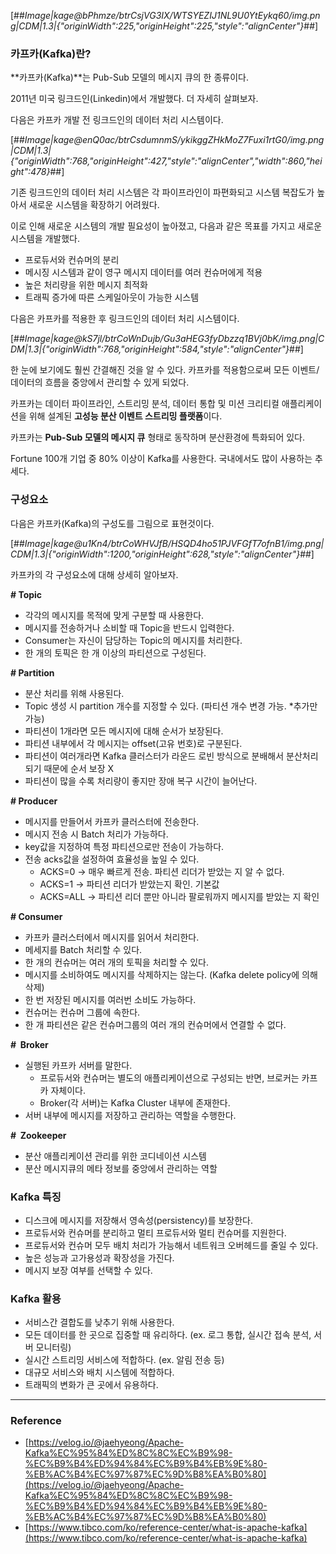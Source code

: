 [##_Image|kage@bPhmze/btrCsjVG3IX/WTSYEZIJ1NL9U0YtEykq60/img.png|CDM|1.3|{"originWidth":225,"originHeight":225,"style":"alignCenter"}_##]

### 카프카(Kafka)란?

**카프카(Kafka)**는 Pub-Sub 모델의 메시지 큐의 한 종류이다.

2011년 미국 링크드인(Linkedin)에서 개발했다. 더 자세히 살펴보자.

다음은 카프카 개발 전 링크드인의 데이터 처리 시스템이다.

[##_Image|kage@enQ0ac/btrCsdumnmS/ykikggZHkMoZ7Fuxi1rtG0/img.png|CDM|1.3|{"originWidth":768,"originHeight":427,"style":"alignCenter","width":860,"height":478}_##]

기존 링크드인의 데이터 처리 시스템은 각 파이프라인이 파편화되고 시스템 복잡도가 높아서 새로운 시스템을 확장하기 어려웠다.

이로 인해 새로운 시스템의 개발 필요성이 높아졌고, 다음과 같은 목표를 가지고 새로운 시스템을 개발했다.

-   프로듀서와 컨슈머의 분리
-   메시징 시스템과 같이 영구 메시지 데이터를 여러 컨슈머에게 적용
-   높은 처리량을 위한 메시지 최적화
-   트래픽 증가에 따른 스케일아웃이 가능한 시스템

다음은 카프카를 적용한 후 링크드인의 데이터 처리 시스템이다.

[##_Image|kage@kS7jl/btrCoWnDujb/Gu3aHEG3fyDbzzq1BVj0bK/img.png|CDM|1.3|{"originWidth":768,"originHeight":584,"style":"alignCenter"}_##]

한 눈에 보기에도 훨씬 간결해진 것을 알 수 있다. 카프카를 적용함으로써 모든 이벤트/데이터의 흐름을 중앙에서 관리할 수 있게 되었다.

카프카는 데이터 파이프라인, 스트리밍 분석, 데이터 통합 및 미션 크리티컬 애플리케이션을 위해 설계된 **고성능 분산 이벤트 스트리밍 플랫폼**이다.

카프카는 **Pub-Sub 모델의 메시지 큐** 형태로 동작하며 분산환경에 특화되어 있다.

Fortune 100개 기업 중 80% 이상이 Kafka를 사용한다. 국내에서도 많이 사용하는 추세다.

### 구성요소

다음은 카프카(Kafka)의 구성도를 그림으로 표현것이다.

[##_Image|kage@u1Kn4/btrCoWHVJfB/HSQD4ho51PJVFGfT7ofnB1/img.png|CDM|1.3|{"originWidth":1200,"originHeight":628,"style":"alignCenter"}_##]

카프카의 각 구성요소에 대해 상세히 알아보자.

**\# Topic**

-   각각의 메시지를 목적에 맞게 구분할 때 사용한다.
-   메시지를 전송하거나 소비할 때 Topic을 반드시 입력한다.
-   Consumer는 자신이 담당하는 Topic의 메시지를 처리한다.
-   한 개의 토픽은 한 개 이상의 파티션으로 구성된다.

**\# Partition**

-   분산 처리를 위해 사용된다.
-   Topic 생성 시 partition 개수를 지정할 수 있다. (파티션 개수 변경 가능. \*추가만 가능)
-   파티션이 1개라면 모든 메시지에 대해 순서가 보장된다.
-   파티션 내부에서 각 메시지는 offset(고유 번호)로 구분된다.
-   파티션이 여러개라면 Kafka 클러스터가 라운드 로빈 방식으로 분배해서 분산처리되기 때문에 순서 보장 X
-   파티션이 많을 수록 처리량이 좋지만 장애 복구 시간이 늘어난다.

**\# Producer**

-   메시지를 만들어서 카프카 클러스터에 전송한다.
-   메시지 전송 시 Batch 처리가 가능하다.
-   key값을 지정하여 특정 파티션으로만 전송이 가능하다.
-   전송 acks값을 설정하여 효율성을 높일 수 있다.
    -   ACKS=0 -> 매우 빠르게 전송. 파티션 리더가 받았는 지 알 수 없다.
    -   ACKS=1 -> 파티션 리더가 받았는지 확인. 기본값
    -   ACKS=ALL -> 파티션 리더 뿐만 아니라 팔로워까지 메시지를 받았는 지 확인

**\# Consumer**

-   카프카 클러스터에서 메시지를 읽어서 처리한다.
-   메세지를 Batch 처리할 수 있다.
-   한 개의 컨슈머는 여러 개의 토픽을 처리할 수 있다.
-   메시지를 소비하여도 메시지를 삭제하지는 않는다. (Kafka delete policy에 의해 삭제)
-   한 번 저장된 메시지를 여러번 소비도 가능하다.
-   컨슈머는 컨슈머 그룹에 속한다.
-   한 개 파티션은 같은 컨슈머그룹의 여러 개의 컨슈머에서 연결할 수 없다.

**#  Broker**

-   실행된 카프카 서버를 말한다.
    -   프로듀서와 컨슈머는 별도의 애플리케이션으로 구성되는 반면, 브로커는 카프카 자체이다.
    -   Broker(각 서버)는 Kafka Cluster 내부에 존재한다.
-   서버 내부에 메시지를 저장하고 관리하는 역할을 수행한다.

**#  Zookeeper**

-   분산 애플리케이션 관리를 위한 코디네이션 시스템
-   분산 메시지큐의 메타 정보를 중앙에서 관리하는 역할

### Kafka 특징

-   디스크에 메시지를 저장해서 영속성(persistency)를 보장한다.
-   프로듀서와 컨슈머를 분리하고 멀티 프로듀서와 멀티 컨슈머를 지원한다.
-   프로듀서와 컨슈머 모두 배치 처리가 가능해서 네트워크 오버헤드를 줄일 수 있다.
-   높은 성능과 고가용성과 확장성을 가진다.
-   메시지 보장 여부를 선택할 수 있다.

### Kafka 활용

-   서비스간 결합도를 낮추기 위해 사용한다.
-   모든 데이터를 한 곳으로 집중할 때 유리하다. (ex. 로그 통합, 실시간 접속 분석, 서버 모니터링)
-   실시간 스트리밍 서비스에 적합하다. (ex. 알림 전송 등)
-   대규모 서비스와 배치 시스템에 적합하다.
-   트래픽의 변화가 큰 곳에서 유용하다.

---

### Reference

-   [https://velog.io/@jaehyeong/Apache-Kafka%EC%95%84%ED%8C%8C%EC%B9%98-%EC%B9%B4%ED%94%84%EC%B9%B4%EB%9E%80-%EB%AC%B4%EC%97%87%EC%9D%B8%EA%B0%80](https://velog.io/@jaehyeong/Apache-Kafka%EC%95%84%ED%8C%8C%EC%B9%98-%EC%B9%B4%ED%94%84%EC%B9%B4%EB%9E%80-%EB%AC%B4%EC%97%87%EC%9D%B8%EA%B0%80)
-   [https://www.tibco.com/ko/reference-center/what-is-apache-kafka](https://www.tibco.com/ko/reference-center/what-is-apache-kafka)